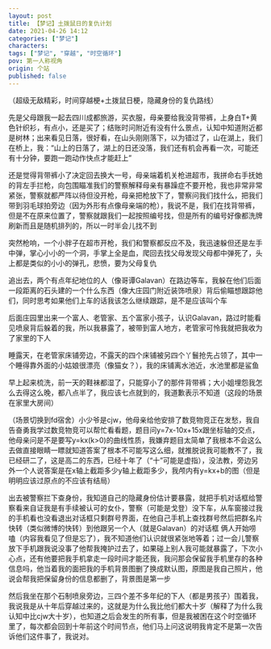 ```yaml
---
layout: post
title: 【梦记】土拨鼠日的复仇计划
date: 2021-04-26 14:12
categories: ["梦记"]
characters: 
tags: ["梦记", "穿越", "时空循环"]
pov: 第一人称视角
origin: 个站
published: false
---
```


（超级无敌精彩，时间穿越梗+土拨鼠日梗，隐藏身份的复仇路线）

先是父母跟我一起去四川成都旅游，买衣服，母亲要给我没背带裤，上身白T+黄色针织衫，有点小，还是买了；结账时问附近有没有什么景点，认知中知道附近都是树林；出来看见日落，很好看，在山头刚刚落下，以为错过了，山在湖上，我们在桥上，我：“山上的日落了，湖上的日还没落，我们还有机会再看一次，可能还有十分钟，要跑一跑动作快点才能赶上”

还是觉得背带裤小了决定回去换大一号，母亲端着机关枪进超市，我拼命右手抚她的背左手拦枪，向包围瞄准我们的警察解释母亲有暴躁症不要开枪，我也非常非常紧张，警察就都严阵以待但没开枪，母亲把枪放下了，警察问我们找什么，把我们带到羽毛球拍旁边（因为外形有点像母亲端的枪），我说不是，我们在找背带裤，但是不在原来位置了，警察就跟我们一起按照编号找，但是所有的编号好像都洗牌刷新而且是随机排列的，所以一时半会儿找不到

突然枪响，一个小胖子在超市开枪，我们和警察都反应不及，我迅速躲但还是左手中弹，掌心小小的一个洞，手掌上全是血，爬回去找父母发现父母都中弹死了，头上都是类似的小小的弹孔，悲愤，要为父母复仇

追出去，两个有点年纪地位的人（像哥谭Galavan）在路边等车，我躲在他们后面一段距离的石头建的一个什么东西（像大庄园门附近装饰喷泉）背后偷瞄想跟踪他们，同时思考如果他们上车的话我该怎么继续跟踪，是不是应该叫个车

后面庄园里出来一个富人、老管家、五个富家小孩子，认识Galavan，路过时能看见喷泉背后躲着的我，所以我暴露了，被带到富人地方，老管家可怜我就把我收为了家里的下人

睡露天，在老管家床铺旁边，不露天的四个床铺被另四个丫鬟抢先占领了，其中一个睡得靠外面的小姑娘很漂亮（像猫女？），我的床铺离水池近，水池里都是鲨鱼

早上起来梳洗，前一天的鞋袜都湿了，只能穿小了的那件背带裤；大小姐埋怨我怎么去得这么晚，都八点半了，我应该七点就到的，我道歉表示不知道（这段的场景在家里大房间）

（场景切换到fd宿舍）小少爷是cjw，他母亲给他安排了数竞物竞正在发愁，我自告奋勇我学过数竞物竞可以帮忙看看题，题目问y=7x-10x+15x跟坐标轴的交点，他母亲问是不是要写y=kx(k>0)的曲线性质，我嫌弃题目太简单了我根本不会这么去做直接眼睛一瞟就知道答案了根本不可能写这么细，就推脱说我可能教不了，我已经研二了，这是高二的东西，已经十年了（“十”可能是虚指），没法教，旁边另外一个人说答案是在x轴上截距多少y轴上截距多少，我颅内有y=kx+b的图（但是明明应该过原点的不应该有结局）

出去被警察拦下查身份，我知道自己的隐藏身份估计要暴露，就把手机对话框给警察看来自证我是有手续被认可的女仆，警察（可能是戈登）没下车，从车窗接过我的手机看也没看退出对话框只剩群号界面，在他自己手机上查找群号然后把群名片快转（类似微博的快转）到他跟另一个人（就是Galavan）的对话框 俩人开始唠嗑（内容我看见了但是忘了），我不知道他们认识就很紧张地等着；过一会儿警察放下手机跟我说没事了他帮我掩护过去了，如果碰上别人我可能就暴露了，下次小心点，还有他要把我手机拿走一段时间才能还我，我问那会保留我手机里存的各种信息吗，他当着我的面把我的手机背景图删了换成默认图，原图是我自己照片，他说会帮我把保留身份的信息都删了，背景图是第一步

然后我坐在那个石制喷泉旁边，三四个差不多年纪的下人（都是男孩子）围着我，我说我是从十年后穿越过来的，这就是为什么我比他们都大十岁（解释了为什么我认知中比cjw大十岁），也知道之后会发生的所有事，但是我被困在这个时空循环里了，每次都会回到十年前这个时间节点，他们马上问这说明我肯定不是第一次告诉他们这件事了，我说对。


